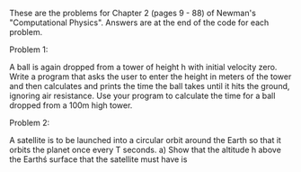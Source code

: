 These are the problems for Chapter 2 (pages 9 - 88) of Newman's "Computational Physics". Answers are at the end of the code for each problem.

Problem 1:

A ball is again dropped from a tower of height h with initial velocity zero. Write a program that asks the user to enter the height in meters of the tower and then calculates and prints the time the ball takes until it hits the ground, ignoring air resistance. Use your program to calculate the time for a ball dropped from a 100m high tower. 

Problem 2:

A satellite is to be launched into a circular orbit around the Earth so that it orbits the planet once every T seconds.
a) Show that the altitude h above the Earthś surface that the satellite must have is 

